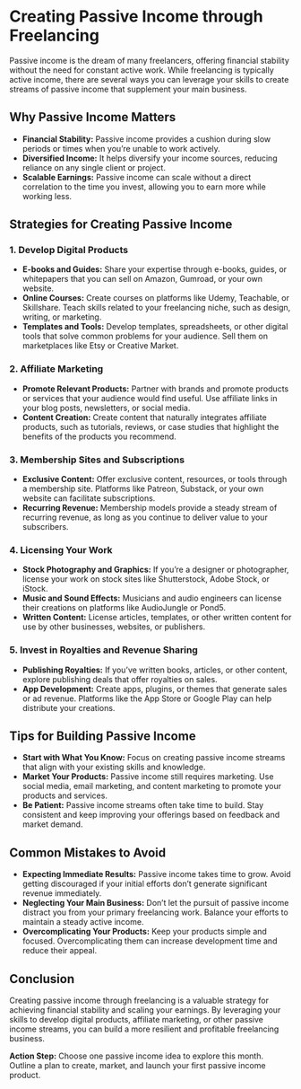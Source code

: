 # Creating Passive Income through Freelancing

Passive income is the dream of many freelancers, offering financial stability without the need for constant active work. While freelancing is typically active income, there are several ways you can leverage your skills to create streams of passive income that supplement your main business.

## Why Passive Income Matters

- **Financial Stability:** Passive income provides a cushion during slow periods or times when you’re unable to work actively.
- **Diversified Income:** It helps diversify your income sources, reducing reliance on any single client or project.
- **Scalable Earnings:** Passive income can scale without a direct correlation to the time you invest, allowing you to earn more while working less.

## Strategies for Creating Passive Income

### 1. **Develop Digital Products**

- **E-books and Guides:** Share your expertise through e-books, guides, or whitepapers that you can sell on Amazon, Gumroad, or your own website.
- **Online Courses:** Create courses on platforms like Udemy, Teachable, or Skillshare. Teach skills related to your freelancing niche, such as design, writing, or marketing.
- **Templates and Tools:** Develop templates, spreadsheets, or other digital tools that solve common problems for your audience. Sell them on marketplaces like Etsy or Creative Market.

### 2. **Affiliate Marketing**

- **Promote Relevant Products:** Partner with brands and promote products or services that your audience would find useful. Use affiliate links in your blog posts, newsletters, or social media.
- **Content Creation:** Create content that naturally integrates affiliate products, such as tutorials, reviews, or case studies that highlight the benefits of the products you recommend.

### 3. **Membership Sites and Subscriptions**

- **Exclusive Content:** Offer exclusive content, resources, or tools through a membership site. Platforms like Patreon, Substack, or your own website can facilitate subscriptions.
- **Recurring Revenue:** Membership models provide a steady stream of recurring revenue, as long as you continue to deliver value to your subscribers.

### 4. **Licensing Your Work**

- **Stock Photography and Graphics:** If you’re a designer or photographer, license your work on stock sites like Shutterstock, Adobe Stock, or iStock.
- **Music and Sound Effects:** Musicians and audio engineers can license their creations on platforms like AudioJungle or Pond5.
- **Written Content:** License articles, templates, or other written content for use by other businesses, websites, or publishers.

### 5. **Invest in Royalties and Revenue Sharing**

- **Publishing Royalties:** If you’ve written books, articles, or other content, explore publishing deals that offer royalties on sales.
- **App Development:** Create apps, plugins, or themes that generate sales or ad revenue. Platforms like the App Store or Google Play can help distribute your creations.

## Tips for Building Passive Income

- **Start with What You Know:** Focus on creating passive income streams that align with your existing skills and knowledge.
- **Market Your Products:** Passive income still requires marketing. Use social media, email marketing, and content marketing to promote your products and services.
- **Be Patient:** Passive income streams often take time to build. Stay consistent and keep improving your offerings based on feedback and market demand.

## Common Mistakes to Avoid

- **Expecting Immediate Results:** Passive income takes time to grow. Avoid getting discouraged if your initial efforts don’t generate significant revenue immediately.
- **Neglecting Your Main Business:** Don’t let the pursuit of passive income distract you from your primary freelancing work. Balance your efforts to maintain a steady active income.
- **Overcomplicating Your Products:** Keep your products simple and focused. Overcomplicating them can increase development time and reduce their appeal.

## Conclusion

Creating passive income through freelancing is a valuable strategy for achieving financial stability and scaling your earnings. By leveraging your skills to develop digital products, affiliate marketing, or other passive income streams, you can build a more resilient and profitable freelancing business.

**Action Step:** Choose one passive income idea to explore this month. Outline a plan to create, market, and launch your first passive income product.
